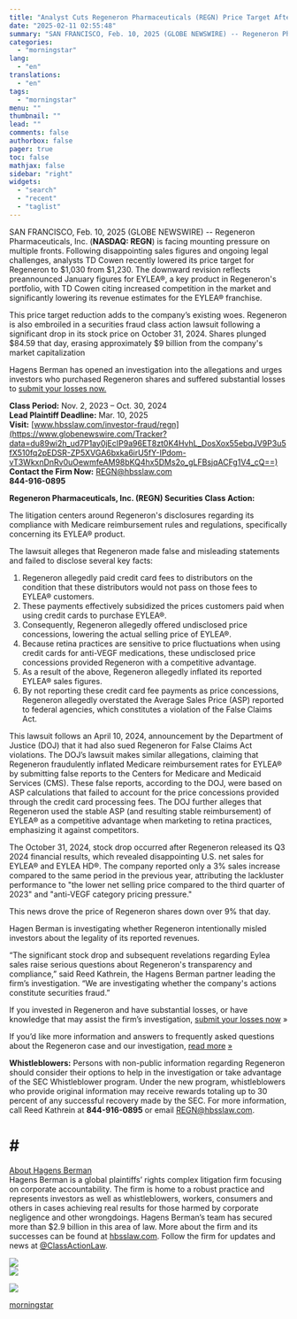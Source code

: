 ```yaml
---
title: "Analyst Cuts Regeneron Pharmaceuticals (REGN) Price Target After Sales Concerns and Investor Lawsuit– Hagens Berman"
date: "2025-02-11 02:55:48"
summary: "SAN FRANCISCO, Feb. 10, 2025 (GLOBE NEWSWIRE) -- Regeneron Pharmaceuticals, Inc. (NASDAQ: REGN) is facing mounting pressure on multiple fronts. Following disappointing sales figures and ongoing legal challenges, analysts TD Cowen recently lowered its price target for Regeneron to $1,030 from $1,230. The downward revision reflects preannounced January figures for..."
categories:
  - "morningstar"
lang:
  - "en"
translations:
  - "en"
tags:
  - "morningstar"
menu: ""
thumbnail: ""
lead: ""
comments: false
authorbox: false
pager: true
toc: false
mathjax: false
sidebar: "right"
widgets:
  - "search"
  - "recent"
  - "taglist"
---
```


SAN FRANCISCO, Feb. 10, 2025 (GLOBE NEWSWIRE) -- Regeneron Pharmaceuticals, Inc. (**NASDAQ: REGN**) is facing mounting pressure on multiple fronts. Following disappointing sales figures and ongoing legal challenges, analysts TD Cowen recently lowered its price target for Regeneron to $1,030 from $1,230. The downward revision reflects preannounced January figures for EYLEA®, a key product in Regeneron's portfolio, with TD Cowen citing increased competition in the market and significantly lowering its revenue estimates for the EYLEA® franchise.

This price target reduction adds to the company’s existing woes. Regeneron is also embroiled in a securities fraud class action lawsuit following a significant drop in its stock price on October 31, 2024. Shares plunged $84.59 that day, erasing approximately $9 billion from the company's market capitalization

Hagens Berman has opened an investigation into the allegations and urges investors who purchased Regeneron shares and suffered substantial losses to [submit your losses now.](https://www.globenewswire.com/Tracker?data=RzFvUWygQeI_jda9UKIp6kNhFwgFic1A1P5AFlp1-OPDsd8ljxaCbrcLzdIJtRh-eI7zbYiL-woWKoDEde-A2y0ACW9ltuC-YjaOU2-gw0TIZxQjq1n-FZcmmGous_47)

**Class Period:** Nov. 2, 2023 – Oct. 30, 2024  
**Lead Plaintiff Deadline:** Mar. 10, 2025  
**Visit:** [www.hbsslaw.com/investor-fraud/regn](https://www.globenewswire.com/Tracker?data=du89wi2h_ud7P1ay0jEcIP9a96ET8zt0K4HvhL_DosXox55ebqJV9P3u5fX510fq2pEDSR-ZP5XVGA6bxka6irU5fY-IPdom-vT3WkxnDnRv0uOewmfeAM98bKQ4hx5DMs2o_gLFBsjqACFg1V4_cQ==)   
**Contact the Firm Now:** [REGN@hbsslaw.com](https://www.globenewswire.com/Tracker?data=6oKEc3nm9Z3pscM6BISNbpgRRZnxnA1CVlpPzblmOKFYyVHbQrNqjoAORvEm7MgMTBcyjQ41N0Zg6JMZIfS1zw==)   
 **844-916-0895**

**Regeneron Pharmaceuticals, Inc. (REGN) Securities Class Action:** 

The litigation centers around Regeneron's disclosures regarding its compliance with Medicare reimbursement rules and regulations, specifically concerning its EYLEA® product.

The lawsuit alleges that Regeneron made false and misleading statements and failed to disclose several key facts:

1. Regeneron allegedly paid credit card fees to distributors on the condition that these distributors would not pass on those fees to EYLEA® customers.
2. These payments effectively subsidized the prices customers paid when using credit cards to purchase EYLEA®.
3. Consequently, Regeneron allegedly offered undisclosed price concessions, lowering the actual selling price of EYLEA®.
4. Because retina practices are sensitive to price fluctuations when using credit cards for anti-VEGF medications, these undisclosed price concessions provided Regeneron with a competitive advantage.
5. As a result of the above, Regeneron allegedly inflated its reported EYLEA® sales figures.
6. By not reporting these credit card fee payments as price concessions, Regeneron allegedly overstated the Average Sales Price (ASP) reported to federal agencies, which constitutes a violation of the False Claims Act.

This lawsuit follows an April 10, 2024, announcement by the Department of Justice (DOJ) that it had also sued Regeneron for False Claims Act violations. The DOJ’s lawsuit makes similar allegations, claiming that Regeneron fraudulently inflated Medicare reimbursement rates for EYLEA® by submitting false reports to the Centers for Medicare and Medicaid Services (CMS). These false reports, according to the DOJ, were based on ASP calculations that failed to account for the price concessions provided through the credit card processing fees. The DOJ further alleges that Regeneron used the stable ASP (and resulting stable reimbursement) of EYLEA® as a competitive advantage when marketing to retina practices, emphasizing it against competitors.

The October 31, 2024, stock drop occurred after Regeneron released its Q3 2024 financial results, which revealed disappointing U.S. net sales for EYLEA® and EYLEA HD®. The company reported only a 3% sales increase compared to the same period in the previous year, attributing the lackluster performance to "the lower net selling price compared to the third quarter of 2023" and "anti-VEGF category pricing pressure."

This news drove the price of Regeneron shares down over 9% that day.

Hagen Berman is investigating whether Regeneron intentionally misled investors about the legality of its reported revenues.

“The significant stock drop and subsequent revelations regarding Eylea sales raise serious questions about Regeneron's transparency and compliance,” said Reed Kathrein, the Hagens Berman partner leading the firm’s investigation. “We are investigating whether the company's actions constitute securities fraud.”

If you invested in Regeneron and have substantial losses, or have knowledge that may assist the firm’s investigation, [submit your losses now](https://www.globenewswire.com/Tracker?data=RzFvUWygQeI_jda9UKIp6kNhFwgFic1A1P5AFlp1-OMzyxDM7PkZ5LiJ7D-nVqB3q1T6ZLX1q3aJfDwQZloHoRsjlH5HEUUmaAlsRnSIqVxQV08osDLOn4iax52g2BMN) »

If you’d like more information and answers to frequently asked questions about the Regeneron case and our investigation, [read more](https://www.globenewswire.com/Tracker?data=6hN-8OGdbDhpkKJCsOJc_zqMowT_XByrDa_j69fBwdo3RLEntLjqAWIJDxMjOen5sj3HTh4TDVvD3t25zexDMEwP3h3Ty0PdlvMTrg-Pttq4HjP0m_ZSeme3Q3kZK50slD_iSThvdzeAWRYZ3NTznVGQgLkwzqkj0oM-j6JSsXg=) [»](https://www.globenewswire.com/Tracker?data=xKcSWKZ6i36N9SvOO8qAAX9TiISJIBTirfvGrxL8vi5eKT-1Ojzk0-R29iC7VJO5iVQGcwYC65Bbslok7kW2Z12MLNo9nsvrmV2Y0LDXsJFJAn9DYMgSykbZKAa5lpNGvsWkM1k2CnCg7ULHP2YHHCmm0hKqCR1xsaU1Oob90Ts=)

**Whistleblowers:** Persons with non-public information regarding Regeneron should consider their options to help in the investigation or take advantage of the SEC Whistleblower program. Under the new program, whistleblowers who provide original information may receive rewards totaling up to 30 percent of any successful recovery made by the SEC. For more information, call Reed Kathrein at **844-916-0895** or email [REGN@hbsslaw.com](https://www.globenewswire.com/Tracker?data=6oKEc3nm9Z3pscM6BISNbofMF7vSNLFfZm_gSOYEOU-pKJ5Eb_dOEaSOXrq68gb6JLB-dsd8dnTeXf2YTn80Pw==).

# # #

[About Hagens Berman](https://www.globenewswire.com/Tracker?data=NAgbcm7xrqhqo0Zlzsp6wJXdhzhxolNWoGvm_rJoNQH8NA-Y8lWlkRDw6TjhIlDY1hdm8BEm7uZ6kF_n6GPDb_GwM1ZBvmbJNEp_aAopdAM=)  
Hagens Berman is a global plaintiffs’ rights complex litigation firm focusing on corporate accountability. The firm is home to a robust practice and represents investors as well as whistleblowers, workers, consumers and others in cases achieving real results for those harmed by corporate negligence and other wrongdoings. Hagens Berman’s team has secured more than $2.9 billion in this area of law. More about the firm and its successes can be found at [hbsslaw.com](https://www.globenewswire.com/Tracker?data=7_DgR19NXxMdrwUoDq4B8MeKPO1wa_W-1MUKlkDW8--TiGuezZvSkGyPOU5MTIu90WUB-c_emv2VfZBEMzydhA==). Follow the firm for updates and news at [@ClassActionLaw](https://www.globenewswire.com/Tracker?data=cQ8y9Ph7rW2PyNxfd6rVGHN1nCMAGgFZuJ-uVvlzH035XSbHiimyh0FsZ6iKfiTlIJ9YSrhzY4M4WxEoZ7dK_lHAMgTjuQYrbCRENx5dm4k=).

 ![](https://www.globenewswire.com/newsroom/ti?nf=OTM1NTg5NSM2NzQzOTY1IzIwMTg1MzI=)   
 ![](https://ml.globenewswire.com/media/ZjFiNGMwZGEtZmY4My00YjE3LWE5OTAtOTE0NzBiMDVjNDEwLTEwMzAxMDU=/tiny/Hagens-Berman-Sobol-Shapiro-LL.png)

 [![](https://ml.globenewswire.com/media/51670c91-d369-4a8c-8102-d393de9f6d19/small/download-jpg.jpg)](https://www.globenewswire.com/NewsRoom/AttachmentNg/51670c91-d369-4a8c-8102-d393de9f6d19)

[morningstar](https://www.morningstar.com/news/globe-newswire/9355895/analyst-cuts-regeneron-pharmaceuticals-regn-price-target-after-sales-concerns-and-investor-lawsuit-hagens-berman)
